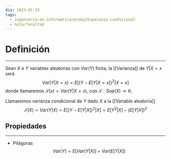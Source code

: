 ```yaml
---
dia: 2023-01-23
tags:
  - ingeniería-en-informática/proba/Esperanza-condicional
  - nota/facultad
---
```

# Definición
---
Sean $X$ e $Y$ variables aleatorias con $Var(Y)$ finita, la [[Varianza]] de $Y | X = x$ será $$ Var(Y|X = x) = E[(Y - E[Y|X = x])^2 | X = x] $$ donde llamaremos $\mathcal{T}(x) = Var(Y | X = x)$, con $\mathcal{T} : Sop(X) \to \mathbb{R}$.

Llamaremos varianza condicional de $Y$ dado $X$ a la [[Variable aleatoria]] $$ \mathcal{T}(X) = Var(Y|X) = E[(Y - E[Y|X])^2|X] = E[Y^2|X] - (E[Y|X])^2 $$
## Propiedades
---
* Pitágoras $$ Var(Y) = E[Var(Y|X)] + Var(E[Y|X])$$